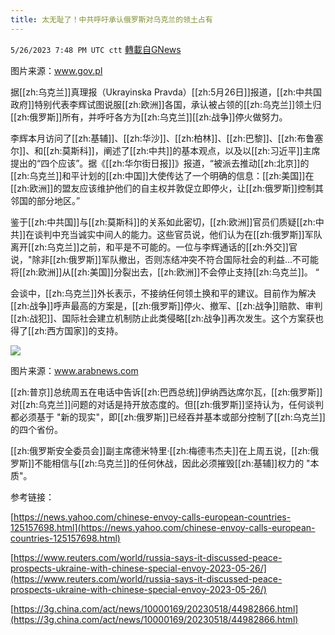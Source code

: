 ```yaml
---
title: 太无耻了！中共呼吁承认俄罗斯对乌克兰的领土占有
---
```

`5/26/2023 7:48 PM UTC ctt` [轉載自GNews](https://gnews.org/articles/1334263)

图片来源：www.gov.pl

据[[zh:乌克兰]]真理报（Ukrayinska Pravda）[[zh:5月26日]]报道，[[zh:中共国政府]]特别代表李辉试图说服[[zh:欧洲]]各国，承认被占领的[[zh:乌克兰]]领土归[[zh:俄罗斯]]所有，并呼吁各方为[[zh:乌克兰]][[zh:战争]]停火做努力。

李辉本月访问了[[zh:基辅]]、[[zh:华沙]]、[[zh:柏林]]、[[zh:巴黎]]、[[zh:布鲁塞尔]]、和[[zh:莫斯科]]，阐述了[[zh:中共]]的基本观点，以及以[[zh:习近平]]主席提出的“四个应该”。据《[[zh:华尔街日报]]》报道，“被派去推动[[zh:北京]]的[[zh:乌克兰]]和平计划的[[zh:中国]]大使传达了一个明确的信息：[[zh:美国]]在[[zh:欧洲]]的盟友应该维护他们的自主权并敦促立即停火，让[[zh:俄罗斯]]控制其邻国的部分地区。”

鉴于[[zh:中共国]]与[[zh:莫斯科]]的关系如此密切，[[zh:欧洲]]官员们质疑[[zh:中共]]在谈判中充当诚实中间人的能力。这些官员说，他们认为在[[zh:俄罗斯]]军队离开[[zh:乌克兰]]之前，和平是不可能的。一位与李辉通话的[[zh:外交]]官说，"除非[[zh:俄罗斯]]军队撤出，否则冻结冲突不符合国际社会的利益...不可能将[[zh:欧洲]]从[[zh:美国]]分裂出去，[[zh:欧洲]]不会停止支持[[zh:乌克兰]]。 “


会谈中，[[zh:乌克兰]]外长表示，不接纳任何领土换和平的建议。目前作为解决[[zh:战争]]呼声最高的方案是，[[zh:俄罗斯]]停火、撤军、[[zh:战争]]赔款、审判[[zh:战犯]]、国际社会建立机制防止此类侵略[[zh:战争]]再次发生。这个方案获也得了[[zh:西方国家]]的支持。


![](https://ipfs.gnews.org/ipfs/QmT5p8QMCT4iqYCMCThQp7FZXM6A72s9Ses8DmhA8WpGUk?filename=3837351-155858627.jpg)


图片来源：www.arabnews.com

[[zh:普京]]总统周五在电话中告诉[[zh:巴西总统]]伊纳西达席尔瓦，[[zh:俄罗斯]]对[[zh:乌克兰]]问题的对话是持开放态度的。但[[zh:俄罗斯]]坚持认为，任何谈判都必须基于 "新的现实"，即[[zh:俄罗斯]]已经吞并基本或部分控制了[[zh:乌克兰]]的四个省份。

[[zh:俄罗斯安全委员会]]副主席德米特里·[[zh:梅德韦杰夫]]在上周五说，[[zh:俄罗斯]]不能相信与[[zh:乌克兰]]的任何休战，因此必须摧毁[[zh:基辅]]权力的 "本质"。

参考链接：



[https://news.yahoo.com/chinese-envoy-calls-european-countries-125157698.html](https://news.yahoo.com/chinese-envoy-calls-european-countries-125157698.html)

  
  

[https://www.reuters.com/world/russia-says-it-discussed-peace-prospects-ukraine-with-chinese-special-envoy-2023-05-26/](https://www.reuters.com/world/russia-says-it-discussed-peace-prospects-ukraine-with-chinese-special-envoy-2023-05-26/)

  
  

[https://3g.china.com/act/news/10000169/20230518/44982866.html](https://3g.china.com/act/news/10000169/20230518/44982866.html)

  
  

